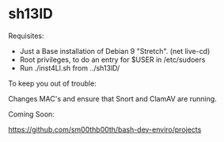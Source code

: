 # sh13lD

Requisites:

- Just a Base installation of Debian 9 "Stretch". (net live-cd)
- Root privileges, to do an entry for $USER in /etc/sudoers
- Run ./inst4Ll.sh from ../sh13lD/

To keep you out of trouble:

Changes MAC's and ensure that Snort and ClamAV are running.

Coming Soon:

https://github.com/sm00thb00th/bash-dev-enviro/projects
